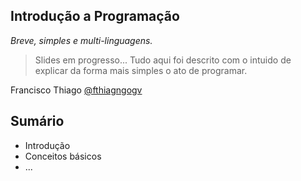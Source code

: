 ## Introdução a Programação

*Breve, simples e multi-linguagens.*

> Slides em progresso...
> Tudo aqui foi descrito com o intuido de explicar da forma mais simples o ato de programar.


Francisco Thiago [@fthiagngogv](https://fthiagogv.github.io)




## Sumário

* Introdução
* Conceitos básicos
* ...